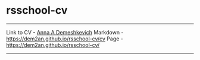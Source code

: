 # rsschool-cv

---
Link to CV - [Anna A Demeshkevich](https://dem2an.github.io/rsschool-cv/cv)
Markdown - https://dem2an.github.io/rsschool-cv/cv
Page - https://dem2an.github.io/rsschool-cv/

---